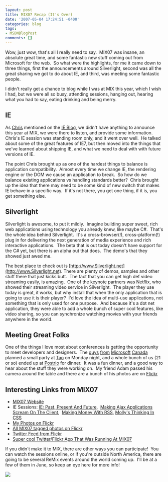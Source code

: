 ```yaml
---
layout: post
title: MIX07 Recap (It's Over)
date: '2007-05-04 17:24:51 -0400'
categories: blog
tags:
- MSDNBlogPost
comments: []
---
```


Wow, just wow, that's all I really need to say.  MIX07 was insane, an absolute great time, and some fantastic new stuff coming out from Microsoft for the web.  So what were the highlights, for me it came down to three things, first the announcements around Silverlight, second was all the great sharing we got to do about IE, and third, was meeting some fantastic people.

I didn't really get a chance to blog while I was at MIX this year, which I wish I had, but we were all so busy, attending sessions, hanging out, hearing what you had to say, eating drinking and being merry.

## IE

As [Chris](http://blogs.msdn.com/cwilso/) mentioned on the [IE Blog](http://blogs.msdn.com/ie/archive/2007/04/19/what-to-expect-from-ie-at-mix07.aspx), we didn't have anything to announce this year at MIX, we were there to listen, and provide some information.  Chris's IE session was standing room only, and it went over well.  He talked about some of the great features of IE7, but then moved into the things that we've learned about shipping IE, and what we need to deal with with future versions of IE.

The point Chris brought up as one of the hardest things to balance is application compatibility.  Almost every time we change IE, the rendering engine or the DOM we cause an application to break.  So how do we balance existing applications vs handling standards better?  Chris brought up the idea that there may need to be some kind of new switch that makes IE behave in a specific way.  If it's not there, you get one thing, if it is, you get something else.

## Silverlight

Silverlight is awesome, to put it mildly.  Imagine building super sweet, rich web applications using technology you already knew, like maybe C#.  That's the whole idea behind Silverlight.  It's a cross-browser(!), cross-platform(!) plug in for delivering the next generation of media experience and rich interactive applications.  The beta that is out today doesn't have support for the C# yet, but there is an alpha out that does.  The demo's that they showed just awed me.

The best place to check out is [http://www.Silverlight.net](http://www.Silverlight.net). There are plenty of demos, samples and other stuff there that just kicks butt.  The fact that you can get high def video streaming easily, is amazing.  One of the keynote partners was Netflix, who showed their streaming video service in Silverlight.  The player they use today is great, it works, but why install that when the only application that is going to use it is their player?  I'd love the idea of multi-use applications, not something that is only used for one purpose.  And because it's a dot net application, they were able to add a whole bunch of super cool features, like video sharing, so you can synchronize watching movies with your friends anywhere in the world.

## Meeting Great Folks

One of the things I love most about conferences is getting the opportunity to meet developers and designers.  The [guys](http://blogs.msdn.com/jcarron) [from](http://blogs.msdn.com/canux/) [Microsoft](http://blogs.msdn.com/mark_relph/) [Canada](http://blogs.technet.com/cdnitmanagers/) planned a small party at [Tao](http://www.venetian.com/#ID=TAO) on Monday night, and a whole bunch of us (21 or so) ended up at [Postrio](http://www.venetian.com/#ID=POSTRIO) for dinner.  It was a fun dinner, and a good way to hear about the stuff they were working on.  My friend Adam passed his camera around the table and there are a bunch of his photos are on [Flickr](http://www.flickr.com/photos/adamjh/479636635/in/set-72157600160263994/)

## Interesting Links from MIX07

*   [MIX07 Website](http://www.visitmix.com/)
*   IE Sessions: [IE: Past, Present And Future](http://sessions.visitmix.com/default.asp?year=All&amp;event=1011&amp;sessionChoice=2010,2011,2012&amp;sortChoice=4&amp;stype=asc&amp;id=1562&amp;search=XBD04&amp;rsscheck=rss),  [Making Ajax Applications Scream On The Client](http://sessions.visitmix.com/default.asp?year=All&amp;event=1011&amp;sessionChoice=2012&amp;sortChoice=4&amp;stype=asc&amp;id=1524&amp;search=DEV15&amp;rsscheck=rss),  [Making Money With RSS](http://sessions.visitmix.com/default.asp?year=All&amp;event=1011&amp;sessionChoice=2012,2010&amp;sortChoice=4&amp;stype=asc&amp;id=1497&amp;search=BD008&amp;rsscheck=rss), [Molly's Thinking In CSS](http://sessions.visitmix.com/default.asp?event=1011&amp;session=2011&amp;pid=DES04&amp;disc=&amp;id=1506&amp;year=2007&amp;search=DES04)
*   [My Photos on Flickr](http://www.flickr.com/photos/petele/sets/72157600161752323/)
*   [All MIX07 tagged photos on Flickr](http://www.flickr.com/photos/tags/mix07/)
*   [Twitter Feed from Flickr](http://twitter.com/mix07/with_friends)
*   [Super cool Twitter/Flickr App That Was Running At MIX07](http://blogs.msdn.com/karstenj/archive/2007/04/30/flitter-source-posted.aspx)

If you didn't make it to MIX, there are other ways you can participate!  You can watch the sessions online, or if you're outside North America, there are going to be several ReMix events around the world coming up.  I'll be at a few of them in June, so keep an eye here for more info!

![](http://blogs.msdn.com/aggbug.aspx?PostID=2415321)